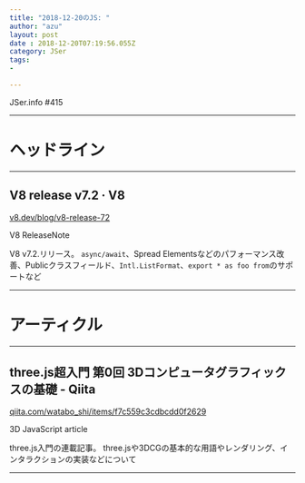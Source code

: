 ```yaml
---
title: "2018-12-20のJS: "
author: "azu"
layout: post
date : 2018-12-20T07:19:56.055Z
category: JSer
tags:
-

---
```


JSer.info #415

----

<h1 class="site-genre">ヘッドライン</h1>

----

## V8 release v7.2 · V8
[v8.dev/blog/v8-release-72](https://v8.dev/blog/v8-release-72 "V8 release v7.2 · V8")
<p class="jser-tags jser-tag-icon"><span class="jser-tag">V8</span> <span class="jser-tag">ReleaseNote</span></p>

V8 v7.2.リリース。
`async/await`、Spread Elementsなどのパフォーマンス改善、Publicクラスフィールド、`Intl.ListFormat`、`export * as foo from`のサポートなど


----
<h1 class="site-genre">アーティクル</h1>

----

## three.js超入門 第0回 3Dコンピュータグラフィックスの基礎 - Qiita
[qiita.com/watabo\_shi/items/f7c559c3cdbcdd0f2629](https://qiita.com/watabo_shi/items/f7c559c3cdbcdd0f2629 "three.js超入門 第0回 3Dコンピュータグラフィックスの基礎 - Qiita")
<p class="jser-tags jser-tag-icon"><span class="jser-tag">3D</span> <span class="jser-tag">JavaScript</span> <span class="jser-tag">article</span></p>

three.js入門の連載記事。
three.jsや3DCGの基本的な用語やレンダリング、インタラクションの実装などについて


----
